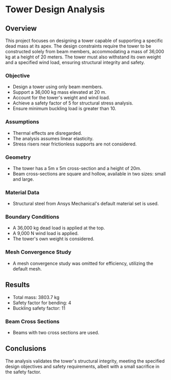 # Tower Design Analysis

## Overview
This project focuses on designing a tower capable of supporting a specific dead mass at its apex. The design constraints require the tower to be constructed solely from beam members, accommodating a mass of 36,000 kg at a height of 20 meters. The tower must also withstand its own weight and a specified wind load, ensuring structural integrity and safety.

### Objective
- Design a tower using only beam members.
- Support a 36,000 kg mass elevated at 20 m.
- Account for the tower's weight and wind load.
- Achieve a safety factor of 5 for structural stress analysis.
- Ensure minimum buckling load is greater than 10.

### Assumptions
- Thermal effects are disregarded.
- The analysis assumes linear elasticity.
- Stress risers near frictionless supports are not considered.

### Geometry
- The tower has a 5m x 5m cross-section and a height of 20m.
- Beam cross-sections are square and hollow, available in two sizes: small and large.

### Material Data
- Structural steel from Ansys Mechanical's default material set is used.

### Boundary Conditions
- A 36,000 kg dead load is applied at the top.
- A 9,000 N wind load is applied.
- The tower's own weight is considered.

### Mesh Convergence Study
- A mesh convergence study was omitted for efficiency, utilizing the default mesh.

## Results
- Total mass: 3803.7 kg
- Safety factor for bending: 4
- Buckling safety factor: 11

### Beam Cross Sections
- Beams with two cross sections are used.

## Conclusions
The analysis validates the tower's structural integrity, meeting the specified design objectives and safety requirements, albeit with a small sacrifice in the safety factor.


